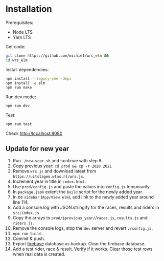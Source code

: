 # Installation

Prerequisites:
 * Node LTS
 * Yarn LTS

Get code:

```sh
git clone https://github.com/michie1/wrs_elm &&
cd wrs_elm
```

Install dependencies:

```sh
npm install --legacy-peer-deps
npm install -g elm
npm run make
```

Run dev mode:

```sh
npm run dev
```

Test:

```sh
npm run test
```

Check [http://localhost:8080](http://localhost:8080)

## Update for new year

1. Run `./new-year.sh` and continue with step 8.
2. Copy previous year:
`cd prod && cp -r 2020 2021`
3. Remove `wrs.js` and download latest from `https://uitslagen.wtos.nl/wrs.js`.
4. Increment year in title in `index.html`.
5. Use `prod/config.js` and paste the values into `config.js` temporarily.
6. In `package.json` extent the `build` script for the newly added year.
7. In de `sidebar` (`App/View.elm`), add link to the newly added year around line 114.
8. Add a console.log with JSON.stringify for the races, results and riders in `src/index.js`.
9. Copy the arrays to `prod/$previous_year/`/`races.js`, `results.js` and `riders.js`.
10. Remove the console logs, stop the `dev` server and revert `./config.js`.
11. `npm run build`.
11. Commit & push.
12. Export [firebase](https://console.firebase.google.com/u/0/project/cycling-results/database/cycling-results/data) database as backup. Clear the firebase database.
14. Add a test rider, race & result. Verify if it works. Clear those test rows when real data is created.

